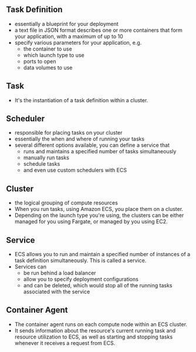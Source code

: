 ## Task Definition
- essentially a blueprint for your deployment
- a text file in JSON format describes one or more containers that form your application, with a maximum of up to 10
- specify various parameters for your application, e.g.
    - the container to use
    - which launch type to use
    - ports to open
    - data volumes to use

## Task 
- It's the instantiation of a task definition within a cluster.

## Scheduler 
- responsible for placing tasks on your cluster
- essentially the when and where of running your tasks
- several different options available, you can define a service that    
    - runs and maintains a specified number of tasks simultaneously
    - manually run tasks
    - schedule tasks
    - and even use custom schedulers with ECS

## Cluster
- the logical grouping of compute resources
- When you run tasks, using Amazon ECS, you place them on a cluster.
- Depending on the launch type you're using, the clusters can be either managed for you using Fargate, or managed by you using EC2.

## Service
- ECS allows you to run and maintain a specified number of instances of a task definition simultaneously. This is called a service.
- Services can
    - be run behind a load balancer
    - allow you to specify deployment configurations
    - and can be deleted, which would stop all of the running tasks associated with the service

## Container Agent
- The container agent runs on each compute node within an ECS cluster.
- It sends information about the resource's current running task and resource utilization to ECS, as well as starting and stopping tasks
whenever it receives a request from ECS.
